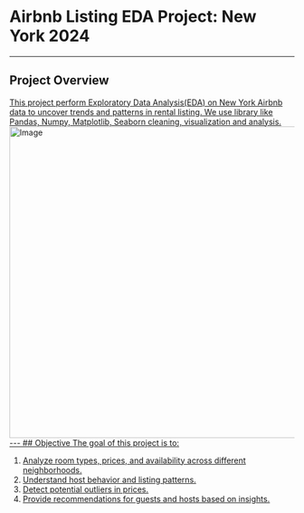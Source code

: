 # Airbnb Listing EDA Project: New York 2024
---
## Project Overview
<u>
This project perform Exploratory Data Analysis(EDA) on New York Airbnb data to uncover trends and patterns in rental listing. We use library like Pandas, Numpy, Matplotlib, Seaborn cleaning, visualization and analysis.
<img src="https://www.brandinginasia.com/wp-content/uploads/2017/04/sddefault-8.jpg" alt="Image" width="1100" height="550">
---
## Objective
<u>
The goal of this project is to:

1. Analyze room types, prices, and availability across different neighborhoods.
2. Understand host behavior and listing patterns.
3. Detect potential outliers in prices.
4. Provide recommendations for guests and hosts based on insights.

